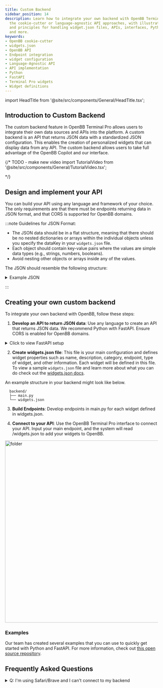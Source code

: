 ```yaml
---
title: Custom Backend
sidebar_position: 14
description: Learn how to integrate your own backend with OpenBB Terminal Pro using
  the cookie-cutter or language-agnostic API approaches, with illustrative guides
  and principles for handling widget.json files, APIs, interfaces, Python, FastAPI
  and more.
keywords:
- OpenBB cookie-cutter
- widgets.json
- OpenBB API
- Endpoint integration
- widget configuration
- Language-Agnostic API
- API implementation
- Python
- FastAPI
- Terminal Pro widgets
- Widget definitions
---
```


import HeadTitle from '@site/src/components/General/HeadTitle.tsx';

<HeadTitle title="Custom backend | OpenBB Terminal Pro Docs" />

## Introduction to Custom Backend

The custom backend feature in OpenBB Terminal Pro allows users to integrate their own data sources and APIs into the platform. A custom backend is an API that returns JSON data with a standardized JSON configuration. This enables the creation of personalized widgets that can display data from any API. The custom backend allows users to take full advantage of the OpenBB Copilot and our interface.

{/* TODO - make new video
import TutorialVideo from '@site/src/components/General/TutorialVideo.tsx';

<TutorialVideo
  youtubeLink="https://www.youtube.com/embed/bkhtgp48MZc?si=kvrq1HgtUIFmhgyX"
  videoLegend="Short introduction to integrating your own backend"
/>
*/}

## Design and implement your API

You can build your API using any language and framework of your choice.  The only requirements are that there must be endpoints returning data in JSON format, and that CORS is supported for OpenBB domains.

:::note
Guidelines for JSON Format:

- The JSON data should be in a flat structure, meaning that there should be no nested dictionaries or arrays within the individual objects unless you specify the dataKey in your `widgets.json` file.
- Each object should contain key-value pairs where the values are simple data types (e.g., strings, numbers, booleans).
- Avoid nesting other objects or arrays inside any of the values.

The JSON should resemble the following structure:

<details>
<summary mdxType="summary">Example JSON</summary>

```json
[
      {
        "ticker": "AAPL",
        "name": "Apple Inc.",
        "price": 150.5,
        "marketCap": 2500000000,
        "change": 1.25
      },
      {
        "ticker": "GOOGL",
        "name": "Alphabet Inc.",
        "price": 2800.75,
        "marketCap": 1900000000,
        "change": -0.75
      },
      {
        "ticker": "MSFT",
        "name": "Microsoft Corporation",
        "price": 300.25,
        "marketCap": 220000000,
        "change": 0.98
      }
]
```

</details>

:::

## Creating your own custom backend

To integrate your own backend with OpenBB, follow these steps:

1. **Develop an API to return JSON data**: Use any language to create an API that returns JSON data. We recommend Python with FastAPI. Ensure CORS is enabled for OpenBB domains.

<details>

<summary mdxType="summary">Click to view FastAPI setup</summary>

```python
import json
from pathlib import Path
from fastapi import FastAPI
from fastapi.middleware.cors import CORSMiddleware
from fastapi.responses import JSONResponse

app = FastAPI()

# Define allowed origins for CORS
origins = [
    "https://pro.openbb.co",
    "https://excel.openbb.co"
]

# Add CORS middleware to the app
app.add_middleware(
    CORSMiddleware,
    allow_origins=origins,
    allow_credentials=True,
    allow_methods=["*"],
    allow_headers=["*"],
)

ROOT_PATH = Path(__file__).parent.resolve()

@app.get("/")
def read_root():
    """Root endpoint providing basic information."""
    return {"Info": "Full example for OpenBB Custom Backend"}

@app.get("/widgets.json")
def get_widgets():
    """Serve the widgets configuration file for the OpenBB Custom Backend."""
    return JSONResponse(
        content=json.load((ROOT_PATH / "widgets.json").open())
    )

```

</details>

2. **Create widgets.json file**: This file is your main configuration and defines widget properties such as name, description, category, endpoint, type of widget, and other information. Each widget will be defined in this file. To view a sample `widgets.json` file and learn more about what you can do check out the [widgets.json docs](/terminal/custom-backend/widgets.json).

An example structure in your backend might look like below.

```text
  backend/
  ├── main.py
  └── widgets.json
```

3. **Build Endpoints**: Develop endpoints in main.py for each widget defined in widgets.json.

4. **Connect to your API**: Use the OpenBB Terminal Pro interface to connect your API. Input your main endpoint, and the system will read /widgets.json to add your widgets to OpenBB.

<div style={{display: 'flex', justifyContent: 'center'}}>
  <img className="pro-border-gradient" width="600" alt="folder" src="https://openbb-web-assets.s3.amazonaws.com/docs/launch_oct_24/backend.png" />
</div>

### Examples

Our team has created several examples that you can use to quickly get started with Python and FastAPI. For more information, check out [this open source repository](https://github.com/OpenBB-finance/backend-for-terminal-pro/tree/main).


## Frequently Asked Questions

<details>
<summary mdxType="summary">Q: I'm using Safari/Brave and I can't connect to my backend</summary>

A: OpenBB Platform API Over HTTPS

To run the API over the HTTPS protocol, you must first create a self-signed certificate and the associated key. After steps 1 & 2 above, you can generate the files by entering this to the command line:

```sh
openssl req -x509 -days 3650 -out localhost.crt -keyout localhost.key   -newkey rsa:4096 -nodes -sha256   -subj '/CN=localhost' -extensions EXT -config <( \
   printf "[dn]\nCN=localhost\n[req]\ndistinguished_name = dn\n[EXT]\nsubjectAltName=DNS:localhost\nkeyUsage=digitalSignature\nextendedKeyUsage=serverAuth")
```

Two files will be created, in the current working directory, that are passed as keyword arguments to the `openbb-api` entry point.

```sh
openbb-api --ssl_keyfile localhost.key --ssl_certfile localhost.crt
```

**Note**: Adjust the command to include the full path to the file if the current working directory is not where they are located.


The certificate - `localhost.crt` - will need to be added to system's trust store. The process for this will depend on the operating system and the user account privilege.

A quick solution is to visit the server's URL, show the details of the warning, and choose to continue anyways.

Contact the system administrator if you are using a work device and require additional permissions to complete the configuration.

![This Connection Is Not Private](https://in.norton.com/content/dam/blogs/images/norton/am/this_connection_not_is_private.png)

</details>